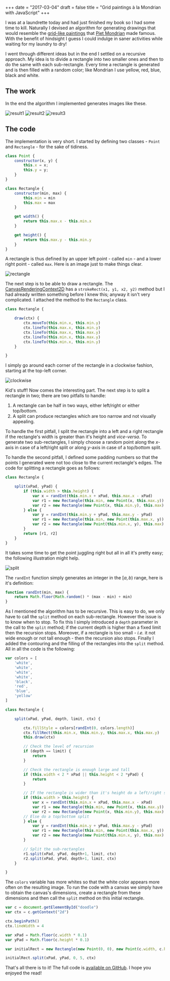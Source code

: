+++
date = "2017-03-04"
draft = false
title = "Grid paintings à la Mondrian with JavaScript"
+++

I was at a laundrette today and had just finished my book so I had some time to kill. Naturally I devised an algorithm for generating drawings that would resemble the [grid-like paintings](https://www.google.co.uk/search?q=piet+mondrian+grid+painting) that [Piet Mondrian](https://en.wikipedia.org/wiki/Piet_Mondrian) made famous. With the benefit of hindsight I guess I could indulge in saner activities while waiting for my laundry to dry!

I went through different ideas but in the end I settled on a recursive approach. My idea is to divide a rectangle into two smaller ones and then to do the same with each sub-rectangle. Every time a rectangle is generated and is then filled with a random color; like Mondrian I use yellow, red, blue, black and white.


## The work

In the end the algorithm I implemented generates images like these.

![result1](/img/blog/mondrian/result1.png)
![result2](/img/blog/mondrian/result2.png)
![result3](/img/blog/mondrian/result3.png)


## The code

The implementation is very short. I started by defining two classes - `Point` and `Rectangle` - for the sake of tidiness.

```javascript
class Point {
    constructor(x, y) {
        this.x = x;
        this.y = y;
    }
}

class Rectangle {
    constructor(min, max) {
        this.min = min
        this.max = max
    }

    get width() {
        return this.max.x - this.min.x
    }

    get height() {
        return this.max.y - this.min.y
    }
}
```

A rectangle is thus defined by an upper left point - called `min` - and a lower right point - called `max`. Here is an image just to make things clear.

![rectangle](/img/blog/mondrian/rectangle.png)

The next step is to be able to draw a rectangle. The [CanvasRenderingContext2D](https://developer.mozilla.org/en/docs/Web/API/CanvasRenderingContext2D) has a `strokeRect(x1, y1, x2, y2)` method but I had already written something before I knew this; anyway it isn't very complicated. I attached the method to the `Rectangle` class.

```javascript
class Rectangle {

    draw(ctx) {
        ctx.moveTo(this.min.x, this.min.y)
        ctx.lineTo(this.max.x, this.min.y)
        ctx.lineTo(this.max.x, this.max.y)
        ctx.lineTo(this.min.x, this.max.y)
        ctx.lineTo(this.min.x, this.min.y)
    }

}
```

I simply go around each corner of the rectangle in a clockwise fashion, starting at the top-left corner.

![clockwise](/img/blog/mondrian/clockwise.png)

Kid's stuff! Now comes the interesting part. The next step is to split a rectangle in two; there are two pitfalls to handle:

1. A rectangle can be half in two ways, either left/right or either top/bottom.
2. A split can produce rectangles which are too narrow and not visually appealing.

To handle the first pitfall, I split the rectangle into a left and a right rectangle if the rectangle's width is greater than it's height and *vice-versa*. To generate two sub-rectangles, I simply choose a random point along the $x$-axis in case of a left/right split or along $y$-axis in case of a top/bottom split.

To handle the second pitfall, I defined some padding numbers so that the points I generated were not too close to the current rectangle's edges. The code for splitting a rectangle goes as follows:

```javascript
class Rectangle {

    split(xPad, yPad) {
        if (this.width > this.height) {
            var x = randInt(this.min.x + xPad, this.max.x - xPad)
            var r1 = new Rectangle(this.min, new Point(x, this.max.y))
            var r2 = new Rectangle(new Point(x, this.min.y), this.max)
        } else {
            var y = randInt(this.min.y + yPad, this.max.y - yPad)
            var r1 = new Rectangle(this.min, new Point(this.max.x, y))
            var r2 = new Rectangle(new Point(this.min.x, y), this.max)
        }
        return [r1, r2]
    }
}
```

It takes some time to get the point juggling right but all in all it's pretty easy; the following illustration might help.

![split](/img/blog/mondrian/split.png)

The `randInt` function simply generates an integer in the $[a, b)$ range, here is it's definition:

```javascript
function randInt(min, max) {
    return Math.floor(Math.random() * (max - min) + min)
}
```

As I mentioned the algorithm has to be recursive. This is easy to do, we only have to call the `split` method on each sub-rectangle. However the issue is to know when to stop. To fix this I simply introduced a `depth` parameter in the call to the `split` method; if the current depth is higher than a fixed limit then the recursion stops. Moreover, if a rectangle is too small - *i.e.* it not wide enough or not tall enough - then the recursion also stops. Finally I added the contouring and the filling of the rectangles into the `split` method. All in all the code is the following:

```javascript
var colors = [
    'white',
    'white',
    'white',
    'white',
    'black',
    'red',
    'blue',
    'yellow'
]

class Rectangle {

    split(xPad, yPad, depth, limit, ctx) {

        ctx.fillStyle = colors[randInt(0, colors.length)]
        ctx.fillRect(this.min.x, this.min.y, this.max.x, this.max.y)
        this.draw(ctx)

        // Check the level of recursion
        if (depth == limit) {
            return
        }

        // Check the rectangle is enough large and tall
        if (this.width < 2 * xPad || this.height < 2 *yPad) {
            return
        }

        // If the rectangle is wider than it's height do a left/right split
        if (this.width > this.height) {
            var x = randInt(this.min.x + xPad, this.max.x - xPad)
            var r1 = new Rectangle(this.min, new Point(x, this.max.y))
            var r2 = new Rectangle(new Point(x, this.min.y), this.max)
        // Else do a top/bottom split
        } else {
            var y = randInt(this.min.y + yPad, this.max.y - yPad)
            var r1 = new Rectangle(this.min, new Point(this.max.x, y))
            var r2 = new Rectangle(new Point(this.min.x, y), this.max)
        }

        // Split the sub-rectangles
        r1.split(xPad, yPad, depth+1, limit, ctx)
        r2.split(xPad, yPad, depth+1, limit, ctx)
    }

}
```

The `colors` variable has more whites so that the white color appears more often on the resulting image. To run the code with a canvas we simply have to obtain the canvas's dimensions, create a rectangle from these dimensions and then call the `split` method on this initial rectangle.

```javascript
var c = document.getElementById("doodle")
var ctx = c.getContext("2d")

ctx.beginPath()
ctx.lineWidth = 4

var xPad = Math.floor(c.width * 0.1)
var yPad = Math.floor(c.height * 0.1)

var initialRect = new Rectangle(new Point(0, 0), new Point(c.width, c.height))

initialRect.split(xPad, yPad, 0, 5, ctx)
```

That's all there is to it! The full code is [available on GitHub](https://github.com/MaxHalford/procedural-art/blob/master/2_mondrian.html). I hope you enjoyed the read!

